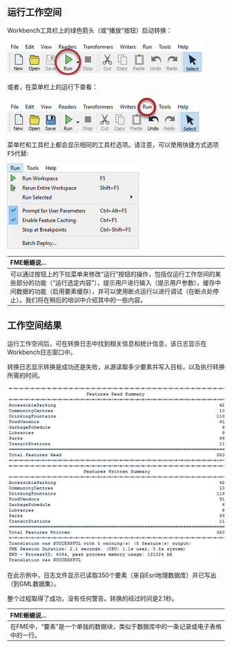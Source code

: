 ## 运行工作空间

Workbench工具栏上的绿色箭头（或“播放”按钮）启动转换：

![](./Images/Img1.026.RunningWorkspace1.png)

或者，在菜单栏上的运行下查看：

![](./Images/Img1.027.RunningWorkspace2.png)

菜单栏和工具栏上都会显示相同的工具栏选项。请注意，可以使用快捷方式选项<kbd>F5</kbd>代替:

![](./Images/Img1.028.RunningWorkspace3.png)

|  FME蜥蜴说... |
| :--- |
|  可以通过按钮上的下拉菜单来修改“运行”按钮的操作，包括仅运行工作空间的某些部分的功能（“运行选定内容”），提示用户进行输入（提示用户参数），缓存中间数据的功能（启用要素缓存），并可以使用断点运行以进行调试（在断点处停止）。我们将在稍后的培训中介绍其中的一些内容。 |


## 工作空间结果

运行工作空间后，可在转换日志中找到相关信息和统计信息，该日志显示在Workbench日志窗口中。

转换日志显示转换是成功还是失败，从源读取多少要素并写入目标，以及执行转换所需的时间。

![](./Images/Img1.029.TranslationResults.png)

在此示例中，日志文件显示已读取350个要素（来自Esri地理数据库）并已写出（到GML数据集）。

整个过程取得了成功，没有任何警告。转换的经过时间是2.1秒。

|  FME蜥蜴说... |
| :--- |
| 在FME中，“要素”是一个单独的数据块，类似于数据库中的一条记录或电子表格中的一行。|
